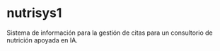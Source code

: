 # nutrisys1
Sistema de información para la gestión de citas para un consultorio de nutrición apoyada en IA.
